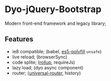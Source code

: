 Dyo-jQuery-Bootstrap
===
Modern front-end framework and legacy library;

Features
---
- ie8 compatible; (babel, [es5-polyfill](https://github.com/o2team/es5-polyfill) `unsafe`)
- live reload; (browserSync)
- code splite; ([rollup](https://www.rollupjs.org), requireJs)
- lazy load; (dyo async component)
- router; ([universal-router](https://github.com/kriasoft/universal-router), history)
